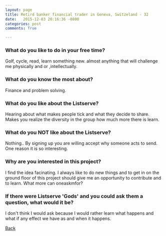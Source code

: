 ```yaml
---
layout: page
title: Retird banker financial trader in Geneva, Switzeland - 32
date:   2015-12-03 20:16:36 -0800
categories: post
comments: True

---
```


### What do you like to do in your free time?
<p>Golf, cycle, read, learn something new. almost anything that will challenge me physically and or ,intellectually. </p>

### What do you know the most about?
<p>Finance and problem solving.</p>

### What do you like about the Listserve?
<p>Hearing about what makes people tick and what they decide to share. Makes you realize the diversity in the group how much more there is learn. </p>

### What do you NOT like about the Listserve?
<p>Nothing.. By signing up you are willing accept why someone acts to send. One reason it is so interesting.</p>

### Why are you interested in this project?
<p>I find the idea facinating. I always like to do new things and to get in on the ground floor of this project should give me an opportunity to contribute and to learn. What more can oneaskmfor?</p>

### If there were Listserve 'Gods' and you could ask them a question, what would it be?
<p>I don't think I would ask because I would rather learn what happens and what if any effect we have as and when it happens.</p>

[Back][1]

[1]: /home/responders/all